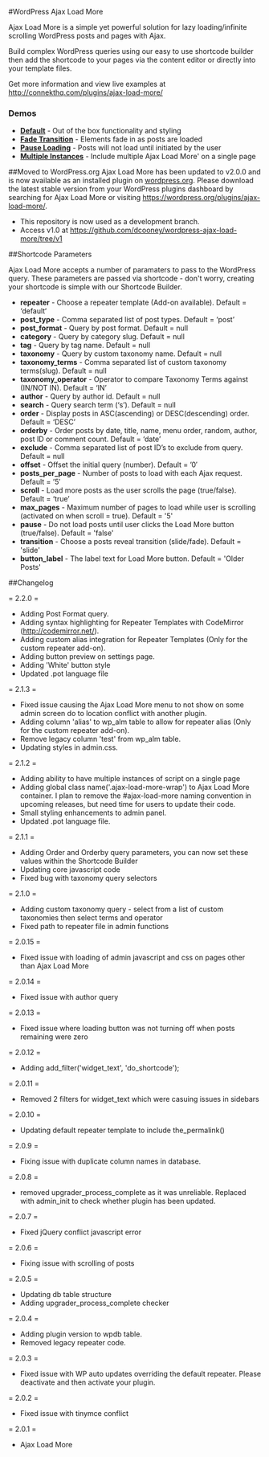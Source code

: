 #WordPress Ajax Load More

Ajax Load More is a simple yet powerful solution for lazy loading/infinite scrolling WordPress posts and pages with Ajax.

Build complex WordPress queries using our easy to use shortcode builder then add the shortcode to your pages via the content editor or directly into your template files.

Get more information and view live examples at http://connekthq.com/plugins/ajax-load-more/



### Demos ###
* **[Default](http://connekthq.com/plugins/ajax-load-more/examples/default)** - Out of the box functionality and styling
* **[Fade Transition](http://connekthq.com/plugins/ajax-load-more/examples/fade-transition/)** - Elements fade in as posts are loaded
* **[Pause Loading](http://connekthq.com/plugins/ajax-load-more/examples/pause-loading/)** - Posts will not load until initiated by the user
* **[Multiple Instances](http://connekthq.com/plugins/ajax-load-more/examples/multiple-instances/)** - Include multiple Ajax Load More' on a single page



##Moved to WordPress.org
Ajax Load More has been updated to v2.0.0 and is now available as an installed plugin on [wordpress.org](https://wordpress.org/plugins/ajax-load-more/). 
Please download the latest stable version from your WordPress plugins dashboard by searching for Ajax Load More or visiting https://wordpress.org/plugins/ajax-load-more/.

*   This repository is now used as a development branch. 
*   Access v1.0 at https://github.com/dcooney/wordpress-ajax-load-more/tree/v1



##Shortcode Parameters

Ajax Load More accepts a number of paramaters to pass to the WordPress query. These parameters are passed via shortcode - don't worry, creating your shortcode is simple with our Shortcode Builder.
 
*   **repeater** - Choose a repeater template (Add-on available). Default = ‘default‘
*   **post_type** - Comma separated list of post types. Default = ‘post’
*   **post_format** - Query by post format. Default = null
*   **category** - Query by category slug. Default = null
*   **tag** - Query by tag name. Default = null
*   **taxonomy** - Query by custom taxonomy name. Default = null
*   **taxonomy_terms** - Comma separated list of custom taxonomy terms(slug). Default = null
*   **taxonomy_operator** - Operator to compare Taxonomy Terms against (IN/NOT IN). Default = ‘IN’
*   **author** - Query by author id. Default = null
*   **search** - Query search term (‘s’). Default = null
*   **order** - Display posts in ASC(ascending) or DESC(descending) order. Default = ‘DESC’
*   **orderby** - Order posts by date, title, name, menu order, random, author, post ID or comment count.  Default = ‘date’
*   **exclude** - Comma separated list of post ID’s to exclude from query. Default = null 
*   **offset** - Offset the initial query (number). Default = ’0′
*   **posts_per_page** - Number of posts to load with each Ajax request. Default = ’5′
*   **scroll** - Load more posts as the user scrolls the page (true/false). Default = ‘true’
*   **max_pages** - Maximum number of pages to load while user is scrolling (activated on when scroll = true). Default = '5' 
*   **pause** - Do not load posts until user clicks the Load More button (true/false). Default = 'false'
*   **transition** - Choose a posts reveal transition (slide/fade). Default = 'slide' 
*   **button_label** - The label text for Load More button. Default = 'Older Posts'



##Changelog

= 2.2.0 =
* Adding Post Format query.
* Adding syntax highlighting for Repeater Templates with CodeMirror (http://codemirror.net/).
* Adding custom alias integration for Repeater Templates (Only for the custom repeater add-on).
* Adding button preview on settings page.
* Adding 'White' button style
* Updated .pot language file

= 2.1.3 =
* Fixed issue causing the Ajax Load More menu to not show on some admin screen do to location conflict with another plugin.
* Adding column 'alias' to wp_alm table to allow for repeater alias (Only for the custom repeater add-on). 
* Remove legacy column 'test' from wp_alm table.  
* Updating styles in admin.css. 

= 2.1.2 =
* Adding ability to have multiple instances of script on a single page
* Adding global class name('.ajax-load-more-wrap') to Ajax Load More container. I plan to remove the #ajax-load-more naming convention in upcoming releases, but need time for users to update their code.
* Small styling enhancements to admin panel.
* Updated .pot language file.

= 2.1.1 =
* Adding Order and Orderby query parameters, you can now set these values within the Shortcode Builder
* Updating core javascript code
* Fixed bug with taxonomy query selectors

= 2.1.0 =
* Adding custom taxonomy query - select from a list of custom taxonomies then select terms and operator
* Fixed path to repeater file in admin functions

= 2.0.15 =
* Fixed issue with loading of admin javascript and css on pages other than Ajax Load More

= 2.0.14 =
* Fixed issue with author query

= 2.0.13 =
* Fixed issue where loading button was not turning off when posts remaining were zero 

= 2.0.12 =
* Adding add_filter('widget_text', 'do_shortcode'); 

= 2.0.11 =
* Removed 2 filters for widget_text which were casuing issues in sidebars

= 2.0.10 =
* Updating default repeater template to include the_permalink()

= 2.0.9 =
* Fixing issue with duplicate column names in database.

= 2.0.8 =
* removed upgrader_process_complete as it was unreliable. Replaced with admin_init to check whether plugin has been updated.

= 2.0.7 =
* Fixed jQuery conflict javascript error

= 2.0.6 =
* Fixing issue with scrolling of posts

= 2.0.5 =
* Updating db table structure
* Adding upgrader_process_complete checker

= 2.0.4 =
* Adding plugin version to wpdb table.
* Removed legacy repeater code.

= 2.0.3 =
* Fixed issue with WP auto updates overriding the default repeater. Please deactivate and then activate your plugin.

= 2.0.2 =
* Fixed issue with tinymce conflict

= 2.0.1 =
* Ajax Load More

